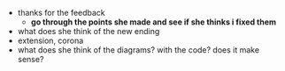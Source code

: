 - thanks for the feedback
  - **go through the points she made and see if she thinks i fixed them**
- what does she think of the new ending
- extension, corona
- what does she think of the diagrams? with the code? does it make sense?